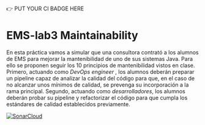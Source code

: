 :point_right: PUT YOUR CI BADGE HERE

# EMS-lab3 Maintainability

En esta práctica vamos a simular que una consultora contrató a los alumnos de EMS para mejorar la mantenibilidad de uno de sus sistemas Java. Para ello se proponen seguir los 10 principios de mantenibilidad vistos en clase. Primero, actuando como *DevOps engineer* , los alumnos deberán preparar un pipeline capaz de analizar la calidad del código para que, en el caso de no alcanzar unos mínimos de calidad, se prevenga su incorporación a la rama principal. Segundo, actuando como *desarrolladores*, los alumnos deberán probar su pipeline y refactorizar el código para que cumpla los estándares de calidad establecidos previamente. 

[![SonarCloud](https://github.com/DavidCaLez/trabajo3-localizacion-covid/actions/workflows/main.yml/badge.svg)](https://github.com/DavidCaLez/trabajo3-localizacion-covid/actions/workflows/main.yml)
